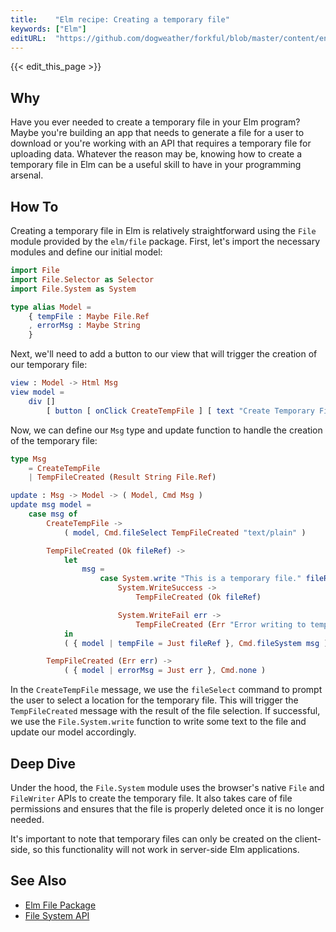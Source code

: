 ```yaml
---
title:    "Elm recipe: Creating a temporary file"
keywords: ["Elm"]
editURL:  "https://github.com/dogweather/forkful/blob/master/content/en/elm/creating-a-temporary-file.md"
---
```


{{< edit_this_page >}}

## Why

Have you ever needed to create a temporary file in your Elm program? Maybe you're building an app that needs to generate a file for a user to download or you're working with an API that requires a temporary file for uploading data. Whatever the reason may be, knowing how to create a temporary file in Elm can be a useful skill to have in your programming arsenal.

## How To

Creating a temporary file in Elm is relatively straightforward using the `File` module provided by the `elm/file` package. First, let's import the necessary modules and define our initial model:

```Elm
import File
import File.Selector as Selector
import File.System as System

type alias Model =
    { tempFile : Maybe File.Ref
    , errorMsg : Maybe String
    }
```

Next, we'll need to add a button to our view that will trigger the creation of our temporary file:

```Elm
view : Model -> Html Msg
view model =
    div []
        [ button [ onClick CreateTempFile ] [ text "Create Temporary File" ] ]
```

Now, we can define our `Msg` type and update function to handle the creation of the temporary file:

```Elm
type Msg
    = CreateTempFile
    | TempFileCreated (Result String File.Ref)

update : Msg -> Model -> ( Model, Cmd Msg )
update msg model =
    case msg of
        CreateTempFile ->
            ( model, Cmd.fileSelect TempFileCreated "text/plain" )

        TempFileCreated (Ok fileRef) ->
            let
                msg =
                    case System.write "This is a temporary file." fileRef of
                        System.WriteSuccess ->
                            TempFileCreated (Ok fileRef)

                        System.WriteFail err ->
                            TempFileCreated (Err "Error writing to temporary file.")
            in
            ( { model | tempFile = Just fileRef }, Cmd.fileSystem msg )

        TempFileCreated (Err err) ->
            ( { model | errorMsg = Just err }, Cmd.none )
```

In the `CreateTempFile` message, we use the `fileSelect` command to prompt the user to select a location for the temporary file. This will trigger the `TempFileCreated` message with the result of the file selection. If successful, we use the `File.System.write` function to write some text to the file and update our model accordingly.

## Deep Dive

Under the hood, the `File.System` module uses the browser's native `File` and `FileWriter` APIs to create the temporary file. It also takes care of file permissions and ensures that the file is properly deleted once it is no longer needed.

It's important to note that temporary files can only be created on the client-side, so this functionality will not work in server-side Elm applications.

## See Also

- [Elm File Package](https://package.elm-lang.org/packages/elm/file/latest/)
- [File System API](https://developer.mozilla.org/en-US/docs/Web/API/File_System_API)